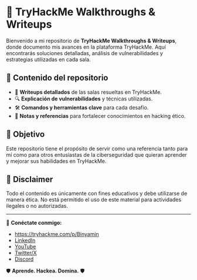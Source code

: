 # 🚀 TryHackMe Walkthroughs & Writeups  

Bienvenido a mi repositorio de **TryHackMe Walkthroughs & Writeups**, donde documento mis avances en la plataforma TryHackMe. Aquí encontrarás soluciones detalladas, análisis de vulnerabilidades y estrategias utilizadas en cada sala.  

## 📌 Contenido del repositorio  
- 🏴 **Writeups detallados** de las salas resueltas en TryHackMe.  
- 🔍 **Explicación de vulnerabilidades** y técnicas utilizadas.  
- 🛠️ **Comandos y herramientas clave** para cada desafío.  
- 📝 **Notas y referencias** para fortalecer conocimientos en hacking ético.  

## 🎯 Objetivo  
Este repositorio tiene el propósito de servir como una referencia tanto para mí como para otros entusiastas de la ciberseguridad que quieran aprender y mejorar sus habilidades en TryHackMe.  

## 🚨 Disclaimer  
Todo el contenido es únicamente con fines educativos y debe utilizarse de manera ética. No está permitido el uso de este material para actividades ilegales o no autorizadas.  

---  

📡 **Conéctate conmigo:**  
- https://tryhackme.com/p/Binyamin
- [LinkedIn](#)  
- [YouTube](#)  
- [Twitter/X](#)  
- [Discord](#)  

🛡️ **Aprende. Hackea. Domina.** 🛡️  
